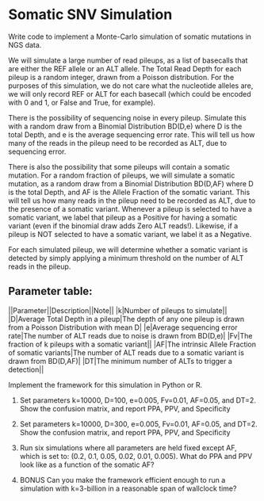 # Somatic SNV Simulation

Write code to implement a Monte-Carlo simulation of somatic mutations in NGS data.


We will simulate a large number of read pileups, as a list of basecalls that are either the REF allele or an ALT allele.  The Total Read Depth for each pileup is a random integer, drawn from a Poisson distribution.  For the purposes of this simulation, we do not care what the nucleotide alleles are, we will only record REF or ALT for each basecall (which could be encoded with 0 and 1, or False and True, for example).


There is the possibility of sequencing noise in every pileup. Simulate this with a random draw from a Binomial Distribution BD(D,e) where D is the total Depth, and e is the average sequencing error rate.  This will tell us how many of the reads in the pileup need to be recorded as ALT, due to sequencing error.


There is also the possibility that some pileups will contain a somatic mutation. For a random fraction of pileups, we will simulate a somatic mutation, as a random draw from a Binomial Distribution BD(D,AF) where D is the total Depth, and AF is the Allele Fraction of the somatic variant. This will tell us how many reads in the pileup need to be recorded as ALT, due to the presence of a somatic variant.  Whenever a pileup is selected to have a somatic variant, we label that pileup as a Positive for having a somatic variant (even if the binomial draw adds Zero ALT reads!). Likewise, if a pileup is NOT selected to have a somatic variant, we label it as a Negative.


For each simulated pileup, we will determine whether a somatic variant is detected by simply applying a minimum threshold on the number of ALT reads in the pileup.


Parameter table:
----------------
||Parameter||Description||Note||
|k|Number of pileups to simulate||
|D|Average Total Depth in a pileup|The depth of any one pileup is drawn from a Poisson Distribution with mean D|
|e|Average sequencing error rate|The number of ALT reads due to noise is drawn from BD(D,e)|
|Fv|The fraction of k pileups with a somatic variant||
|AF|The intrinsic Allele Fraction of somatic variants|The number of ALT reads due to a somatic variant is drawn from BD(D,AF)|
|DT|The minimum number of ALTs to trigger a detection||

Implement the framework for this simulation in Python or R.


1) Set parameters k=10000, D=100, e=0.005, Fv=0.01, AF=0.05, and DT=2. 
Show the confusion matrix, and report PPA, PPV, and Specificity


2) Set parameters k=10000, D=300, e=0.005, Fv=0.01, AF=0.05, and DT=2. 
Show the confusion matrix, and report PPA, PPV, and Specificity


3) Run six simulations where all parameters are held fixed except AF, which is set to:
(0.2, 0.1, 0.05, 0.02, 0.01, 0.005). 
What do PPA and PPV look like as a function of the somatic AF?


4) BONUS
Can you make the framework efficient enough to run a simulation with k=3-billion in a reasonable span of wallclock time?
